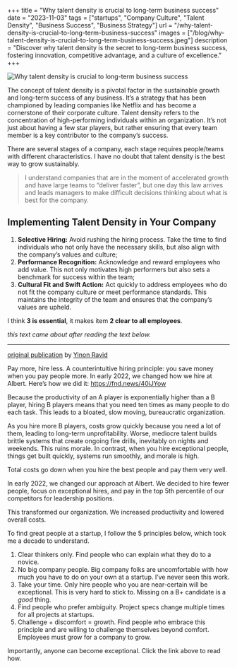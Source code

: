 +++
title = "Why talent density is crucial to long-term business success"
date = "2023-11-03"
tags = ["startups", "Company Culture", "Talent Density", "Business Success", "Business Strategy"]
url = "/why-talent-density-is-crucial-to-long-term-business-success"
images = ["/blog/why-talent-density-is-crucial-to-long-term-business-success.jpeg"]
description = "Discover why talent density is the secret to long-term business success, fostering innovation, competitive advantage, and a culture of excellence."
+++

![Why talent density is crucial to long-term business success](/blog/why-talent-density-is-crucial-to-long-term-business-success.jpeg)

The concept of talent density is a pivotal factor in the sustainable growth and long-term success of any business. It’s a strategy that has been championed by leading companies like Netflix and has become a cornerstone of their corporate culture. Talent density refers to the concentration of high-performing individuals within an organization. It’s not just about having a few star players, but rather ensuring that every team member is a key contributor to the company’s success.

There are several stages of a company, each stage requires people/teams with different characteristics.
I have no doubt that talent density is the best way to grow sustainably.

> I understand companies that are in the moment of accelerated growth and have large teams to “deliver faster”, but one day this law arrives and leads managers to make difficult decisions thinking about what is best for the company.

## Implementing Talent Density in Your Company

1. **Selective Hiring:** Avoid rushing the hiring process. Take the time to find individuals who not only have the necessary skills, but also align with the company’s values and culture;
2. **Performance Recognition:** Acknowledge and reward employees who add value. This not only motivates high performers but also sets a benchmark for success within the team;
3. **Cultural Fit and Swift Action:** Act quickly to address employees who do not fit the company culture or meet performance standards. This maintains the integrity of the team and ensures that the company’s values are upheld.

I think **3 is essential**, it makes item **2 clear to all employees**.

*this text came about after reading the text below.*

---

[original publication](https://www.linkedin.com/feed/update/urn:li:activity:7124533032757166080/) by [Yinon Ravid](https://www.linkedin.com/in/yinonravid/)

Pay more, hire less. A counterintuitive hiring principle: you save money when you pay people more. In early 2022, we changed how we hire at Albert. Here’s how we did it: <https://fnd.news/40iJYow>

Because the productivity of an A player is exponentially higher than a B player, hiring B players means that you need ten times as many people to do each task. This leads to a bloated, slow moving, bureaucratic organization.

As you hire more B players, costs grow quickly because you need a lot of them, leading to long-term unprofitability. Worse, mediocre talent builds brittle systems that create ongoing fire drills, inevitably on nights and weekends. This ruins morale. In contrast, when you hire exceptional people, things get built quickly, systems run smoothly, and morale is high.

Total costs go down when you hire the best people and pay them very well.

In early 2022, we changed our approach at Albert. We decided to hire fewer people, focus on exceptional hires, and pay in the top 5th percentile of our competitors for leadership positions.

This transformed our organization. We increased productivity and lowered overall costs.

To find great people at a startup, I follow the 5 principles below, which took me a decade to understand.

1. Clear thinkers only. Find people who can explain what they do to a novice.
2. No big company people. Big company folks are uncomfortable with how much you have to do on your own at a startup. I’ve never seen this work.
3. Take your time. Only hire people who you are near-certain will be exceptional. This is very hard to stick to. Missing on a B+ candidate is a *good* thing.
4. Find people who prefer ambiguity. Project specs change multiple times for all projects at startups.
5. Challenge + discomfort = growth. Find people who embrace this principle and are willing to challenge themselves beyond comfort. Employees must grow for a company to grow.

Importantly, anyone can become exceptional. Click the link above to read how.
